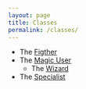 ```yaml
---
layout: page
title: Classes
permalink: /classes/
---
```


- The [Figther](/class/fighter)
- The [Magic User](/class/magic-user)
   - The [Wizard](/class/magic-user/wizard)
- The [Specialist](/class/specialist)
